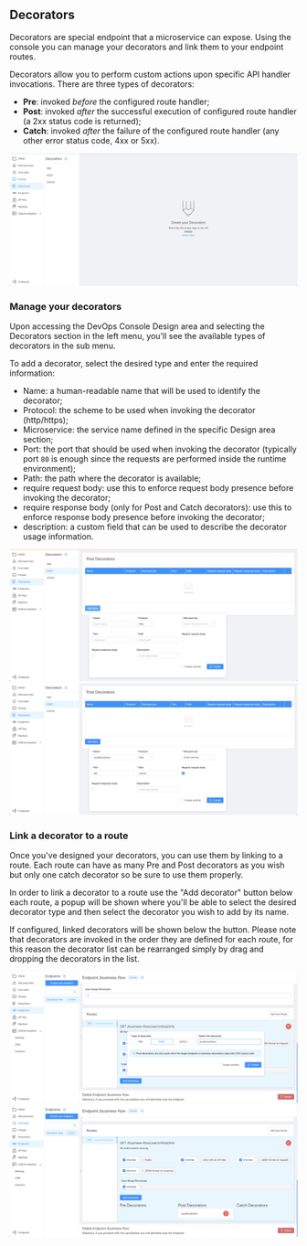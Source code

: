 ## Decorators

Decorators are special endpoint that a microservice can expose. Using the console you can manage your decorators and link them to your endpoint routes.

Decorators allow you to perform custom actions upon specific API handler invocations. There are three types of decorators:

 * **Pre**: invoked *before* the configured route handler;
 * **Post**: invoked *after* the successful execution of configured route handler (a 2xx status code is returned);
 * **Catch**: invoked *after* the failure of the configured route handler (any other error status code, 4xx or 5xx).

![Decorators landing page](img/decorators-landing.png)

### Manage your decorators

Upon accessing the DevOps Console Design area and selecting the Decorators section in the left menu, you'll see the available types of decorators in the sub menu.

To add a decorator, select the desired type and enter the required information:
 
  * Name: a human-readable name that will be used to identify the decorator;
  * Protocol: the scheme to be used when invoking the decorator (http/https);
  * Microservice: the service name defined in the specific Design area section;
  * Port: the port that should be used when invoking the decorator (typically port `80` is enough since the requests are performed inside the runtime environment);
  * Path: the path where the decorator is available;
  * require request body: use this to enforce request body presence before invoking the decorator;
  * require response body (only for Post and Catch decorators): use this to enforce response body presence before invoking the decorator;
  * description: a custom field that can be used to describe the decorator usage information.

![Empty Decorators creation form](img/decorators-create-post-empty.png)
![Filled Decorators creation form](img/decorators-create-post-filled.png)

### Link a decorator to a route

Once you've designed your decorators, you can use them by linking to a route. Each route can have as many Pre and Post decorators as you wish but only one catch decorator so be sure to use them properly.

In order to link a decorator to a route use the "Add decorator" button below each route, a popup will be shown where you'll be able to select the desired decorator type and then select the decorator you wish to add by its name.

If configured, linked decorators will be shown below the button. Please note that decorators are invoked in the order they are defined for each route, for this reason the decorator list can be rearranged simply by drag and dropping the decorators in the list.


![Decorator route link form](img/decorators-link-route-selection.png)
![Decorator route link visualization](img/decorators-link-route-done.png)
